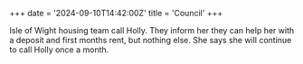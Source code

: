 +++
date = '2024-09-10T14:42:00Z'
title = 'Council'
+++

Isle of Wight housing team call Holly.
They inform her they can help her with a deposit and first months rent, but nothing else.
She says she will continue to call Holly once a month.
